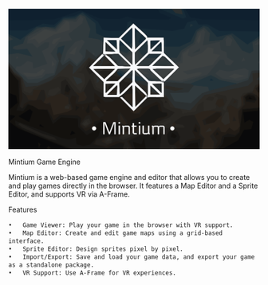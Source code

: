 ![Mintium Logo](/mintium_cover.png)

Mintium Game Engine

Mintium is a web-based game engine and editor that allows you to create and play games directly in the browser. It features a Map Editor and a Sprite Editor, and supports VR via A-Frame.

Features

    •	Game Viewer: Play your game in the browser with VR support.
    •	Map Editor: Create and edit game maps using a grid-based interface.
    •	Sprite Editor: Design sprites pixel by pixel.
    •	Import/Export: Save and load your game data, and export your game as a standalone package.
    •	VR Support: Use A-Frame for VR experiences.
